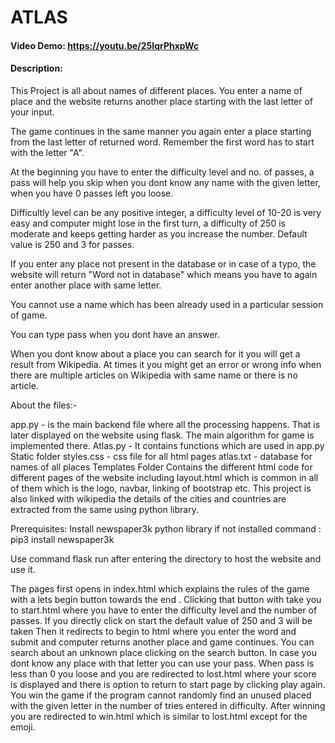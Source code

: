# ATLAS
#### Video Demo:  https://youtu.be/25IqrPhxpWc
#### Description:

This Project is all about names of different places. You enter a name of place and the website returns another place starting with the last letter of your input.

The game continues in the same manner you again enter a place starting from the last letter of returned word. Remember the first word has to start with the letter "A".

At the beginning you have to enter the difficulty level and no. of passes, a pass will help you skip when you dont know any name with the given letter, when you have 0 passes left you loose.

Difficultly level can be any positive integer, a difficulty level of 10-20 is very easy and computer might lose in the first turn, a difficulty of 250 is moderate and keeps getting harder as you increase the number. Default value is 250 and 3 for passes.

If you enter any place not present in the database or in case of a typo, the website will return "Word not in database" which means you have to again enter another place with same letter.

You cannot use a name which has been already used in a particular session of game.

You can type pass when you dont have an answer.

When you dont know about a place you can search for it you will get a result from Wikipedia. At times it you might get an error or wrong info when there are multiple articles on Wikipedia with same name or there is no article.


About the files:-

app.py - is the main backend file where all the processing happens. That is later displayed on the website using flask. The main algorithm for game is implemented there.
Atlas.py - It contains functions which are used in app.py
Static folder
styles.css - css file for all html pages
atlas.txt - database for names of all places
Templates Folder
Contains the different html code for different pages of the website including layout.html which is common in all of them which is the logo, navbar, linking of bootstrap etc.
This project is also linked with wikipedia the details of the cities and countries are extracted from the same using python library.


 Prerequisites:
 Install newspaper3k python library if not installed
 command : pip3 install newspaper3k

 Use command flask run after entering the directory to host the website and use it.



 The pages first opens in index.html which explains the rules of the game with a lets begin button towards the end .
 Clicking that button with take you to start.html where you have to enter the difficulty level and the number of passes.
 If you directly click on start the default value of 250 and 3 will be taken
 Then it redirects to begin to html where you enter the word and submit and computer returns another place and game continues.
 You can search about an unknown place clicking on the search button.
 In case you dont know any place with that letter you can use your pass.
 When pass is less than 0 you loose and you are redirected to lost.html where your score is displayed and there is option to return to start page by clicking play again.
 You win the game if the program cannot randomly find an unused placed with the given letter in the number of tries entered in difficulty.
 After winning you are redirected to win.html which is similar to lost.html except for the emoji.